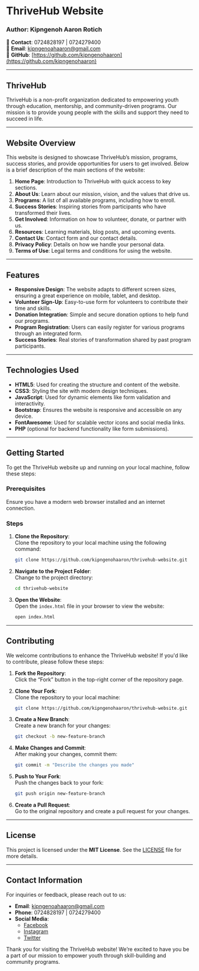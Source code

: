 # ThriveHub Website

### Author: **Kipngenoh Aaron Rotich**  
📱 **Contact**: 0724828197 | 0724279400  
📧 **Email**: [kipngenoahaaron@gmail.com](mailto:kipngenoahaaron@gmail.com)  
🔗 **GitHub**: [https://github.com/kipngenohaaron](https://github.com/kipngenohaaron)

---

## **ThriveHub**  
ThriveHub is a non-profit organization dedicated to empowering youth through education, mentorship, and community-driven programs. Our mission is to provide young people with the skills and support they need to succeed in life.

---

## **Website Overview**

This website is designed to showcase ThriveHub’s mission, programs, success stories, and provide opportunities for users to get involved. Below is a brief description of the main sections of the website:

1. **Home Page**: Introduction to ThriveHub with quick access to key sections.
2. **About Us**: Learn about our mission, vision, and the values that drive us.
3. **Programs**: A list of all available programs, including how to enroll.
4. **Success Stories**: Inspiring stories from participants who have transformed their lives.
5. **Get Involved**: Information on how to volunteer, donate, or partner with us.
6. **Resources**: Learning materials, blog posts, and upcoming events.
7. **Contact Us**: Contact form and our contact details.
8. **Privacy Policy**: Details on how we handle your personal data.
9. **Terms of Use**: Legal terms and conditions for using the website.

---

## **Features**

- **Responsive Design**: The website adapts to different screen sizes, ensuring a great experience on mobile, tablet, and desktop.
- **Volunteer Sign-Up**: Easy-to-use form for volunteers to contribute their time and skills.
- **Donation Integration**: Simple and secure donation options to help fund our programs.
- **Program Registration**: Users can easily register for various programs through an integrated form.
- **Success Stories**: Real stories of transformation shared by past program participants.

---

## **Technologies Used**

- **HTML5**: Used for creating the structure and content of the website.
- **CSS3**: Styling the site with modern design techniques.
- **JavaScript**: Used for dynamic elements like form validation and interactivity.
- **Bootstrap**: Ensures the website is responsive and accessible on any device.
- **FontAwesome**: Used for scalable vector icons and social media links.
- **PHP** (optional for backend functionality like form submissions).

---

## **Getting Started**

To get the ThriveHub website up and running on your local machine, follow these steps:

### Prerequisites

Ensure you have a modern web browser installed and an internet connection.

### Steps

1. **Clone the Repository**:  
   Clone the repository to your local machine using the following command:
   ```bash
   git clone https://github.com/kipngenohaaron/thrivehub-website.git
   ```

2. **Navigate to the Project Folder**:  
   Change to the project directory:
   ```bash
   cd thrivehub-website
   ```

3. **Open the Website**:  
   Open the `index.html` file in your browser to view the website:
   ```bash
   open index.html
   ```

---

## **Contributing**

We welcome contributions to enhance the ThriveHub website! If you'd like to contribute, please follow these steps:

1. **Fork the Repository**:  
   Click the “Fork” button in the top-right corner of the repository page.

2. **Clone Your Fork**:  
   Clone the repository to your local machine:
   ```bash
   git clone https://github.com/kipngenohaaron/thrivehub-website.git
   ```

3. **Create a New Branch**:  
   Create a new branch for your changes:
   ```bash
   git checkout -b new-feature-branch
   ```

4. **Make Changes and Commit**:  
   After making your changes, commit them:
   ```bash
   git commit -m "Describe the changes you made"
   ```

5. **Push to Your Fork**:  
   Push the changes back to your fork:
   ```bash
   git push origin new-feature-branch
   ```

6. **Create a Pull Request**:  
   Go to the original repository and create a pull request for your changes.

---

## **License**

This project is licensed under the **MIT License**. See the [LICENSE](LICENSE) file for more details.

---

## **Contact Information**

For inquiries or feedback, please reach out to us:

- **Email**: [kipngenoahaaron@gmail.com](mailto:kipngenoahaaron@gmail.com)
- **Phone**: 0724828197 | 0724279400
- **Social Media**:
  - [Facebook](https://facebook.com/thrivehub)
  - [Instagram](https://instagram.com/thrivehub)
  - [Twitter](https://twitter.com/thrivehub)


Thank you for visiting the ThriveHub website! We’re excited to have you be a part of our mission to empower youth through skill-building and community programs.

